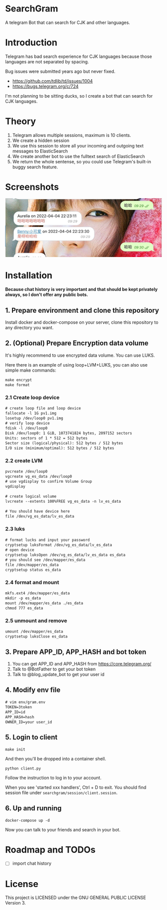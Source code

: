 # SearchGram

A telegram Bot that can search for CJK and other languages.

# Introduction

Telegram has bad search experience for CJK languages because those languages are not separated by spacing.

Bug issues were submitted years ago but never fixed.

* https://github.com/tdlib/td/issues/1004
* https://bugs.telegram.org/c/724

I'm not planning to be sitting ducks, so I create a bot that can search for CJK languages.

# Theory

1. Telegram allows multiple sessions, maximum is 10 clients.
2. We create a hidden session
3. We use this session to store all your incoming and outgoing text messages to ElasticSearch
4. We create another bot to use the fulltext search of ElasticSearch
5. We return the whole sentense, so you could use Telegram's built-in buggy search feature.

# Screenshots

![](assets/1.jpeg)

# Installation

**Because chat history is very important and that should be kept privately always, so I don't offer any public bots.**

## 1. Prepare environment and clone this repository

Install docker and docker-compose on your server, clone this repository to any directory you want.

## 2. (Optional) Prepare Encryption data volume

It's highly recommend to use encrypted data volume. You can use LUKS.

Here there is an example of using loop+LVM+LUKS, you can also use simple make commands:

```shell
make encrypt
make format
```

### 2.1 Create loop device

```shell
# create loop file and loop device
fallocate -l 1G pv1.img
losetup /dev/loop0 pv1.img
# verify loop device
fdisk -l /dev/loop0
Disk /dev/loop0: 1 GiB, 1073741824 bytes, 2097152 sectors
Units: sectors of 1 * 512 = 512 bytes
Sector size (logical/physical): 512 bytes / 512 bytes
I/O size (minimum/optimal): 512 bytes / 512 bytes

```

### 2.2 create LVM

```shell
pvcreate /dev/loop0
vgcreate vg_es_data /dev/loop0
# use vgdisplay to confirm Volume Group
vgdisplay

# create logical volume
lvcreate --extents 100%FREE vg_es_data -n lv_es_data

# You should have device here 
file /dev/vg_es_data/lv_es_data
```

### 2.3 luks

```shell
# format lucks and input your password
cryptsetup luksFormat /dev/vg_es_data/lv_es_data
# open device
cryptsetup luksOpen /dev/vg_es_data/lv_es_data es_data
# you should see /dev/mapper/es_data
file /dev/mapper/es_data
cryptsetup status es_data
```

### 2.4 format and mount

```shell
mkfs.ext4 /dev/mapper/es_data
mkdir -p es_data
mount /dev/mapper/es_data ./es_data
chmod 777 es_data
```

### 2.5 unmount and remove

```shell
umount /dev/mapper/es_data
cryptsetup luksClose es_data
````

## 3. Prepare APP_ID, APP_HASH and bot token

1. You can get APP_ID and APP_HASH from https://core.telegram.org/
2. Talk to @BotFather to get your bot token
3. Talk to @blog_update_bot to get your user id

## 4. Modify env file

```shell
# vim env/gram.env
TOKEN=3token
APP_ID=id
APP_HASH=hash
OWNER_ID=your user_id

```

## 5. Login to client

```shell
make init
```

And then you'll be dropped into a container shell.

```shell
python client.py
```

Follow the instruction to log in to your account.

When you see 'started xxx handlers', Ctrl + D to exit. You should find session file under `searchgram/session/client.session`.

## 6. Up and running

```shell
docker-compose up -d
```

Now you can talk to your friends and search in your bot.

# Roadmap and TODOs

- [ ] import chat history

# License

This project is LICENSED under the GNU GENERAL PUBLIC LICENSE Version 3.